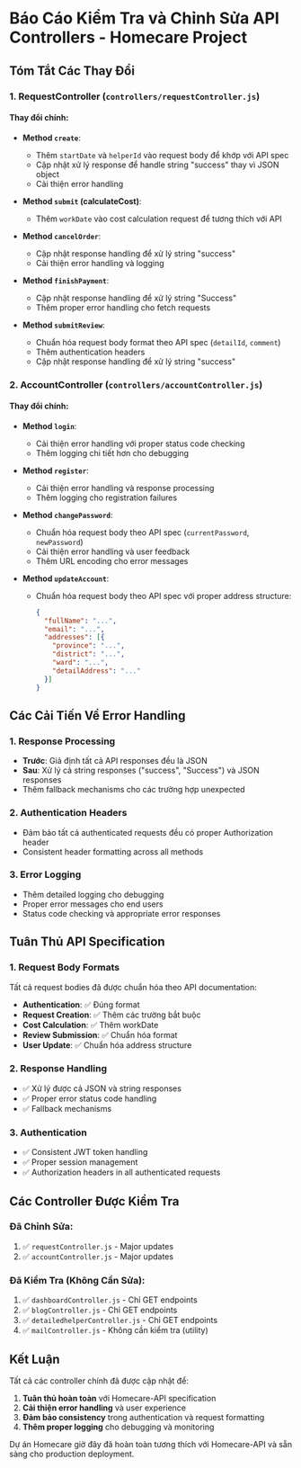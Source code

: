 # Báo Cáo Kiểm Tra và Chỉnh Sửa API Controllers - Homecare Project

## Tóm Tắt Các Thay Đổi

### 1. RequestController (`controllers/requestController.js`)

#### Thay đổi chính:
- **Method `create`**: 
  - Thêm `startDate` và `helperId` vào request body để khớp với API spec
  - Cập nhật xử lý response để handle string "success" thay vì JSON object
  - Cải thiện error handling

- **Method `submit` (calculateCost)**:
  - Thêm `workDate` vào cost calculation request để tương thích với API

- **Method `cancelOrder`**:
  - Cập nhật response handling để xử lý string "success" 
  - Cải thiện error handling và logging

- **Method `finishPayment`**:
  - Cập nhật response handling để xử lý string "Success"
  - Thêm proper error handling cho fetch requests

- **Method `submitReview`**:
  - Chuẩn hóa request body format theo API spec (`detailId`, `comment`)
  - Thêm authentication headers
  - Cập nhật response handling để xử lý string "success"

### 2. AccountController (`controllers/accountController.js`)

#### Thay đổi chính:
- **Method `login`**:
  - Cải thiện error handling với proper status code checking
  - Thêm logging chi tiết hơn cho debugging

- **Method `register`**:
  - Cải thiện error handling và response processing
  - Thêm logging cho registration failures

- **Method `changePassword`**:
  - Chuẩn hóa request body theo API spec (`currentPassword`, `newPassword`)
  - Cải thiện error handling và user feedback
  - Thêm URL encoding cho error messages

- **Method `updateAccount`**:
  - Chuẩn hóa request body theo API spec với proper address structure:
    ```json
    {
      "fullName": "...",
      "email": "...",
      "addresses": [{
        "province": "...",
        "district": "...",
        "ward": "...",
        "detailAddress": "..."
      }]
    }
    ```

## Các Cải Tiến Về Error Handling

### 1. Response Processing
- **Trước**: Giả định tất cả API responses đều là JSON
- **Sau**: Xử lý cả string responses ("success", "Success") và JSON responses
- Thêm fallback mechanisms cho các trường hợp unexpected

### 2. Authentication Headers
- Đảm bảo tất cả authenticated requests đều có proper Authorization header
- Consistent header formatting across all methods

### 3. Error Logging
- Thêm detailed logging cho debugging
- Proper error messages cho end users
- Status code checking và appropriate error responses

## Tuân Thủ API Specification

### 1. Request Body Formats
Tất cả request bodies đã được chuẩn hóa theo API documentation:

- **Authentication**: ✅ Đúng format
- **Request Creation**: ✅ Thêm các trường bắt buộc
- **Cost Calculation**: ✅ Thêm workDate
- **Review Submission**: ✅ Chuẩn hóa format
- **User Update**: ✅ Chuẩn hóa address structure

### 2. Response Handling
- ✅ Xử lý được cả JSON và string responses
- ✅ Proper error status code handling
- ✅ Fallback mechanisms

### 3. Authentication
- ✅ Consistent JWT token handling
- ✅ Proper session management
- ✅ Authorization headers in all authenticated requests

## Các Controller Được Kiểm Tra

### Đã Chỉnh Sửa:
1. ✅ `requestController.js` - Major updates
2. ✅ `accountController.js` - Major updates

### Đã Kiểm Tra (Không Cần Sửa):
1. ✅ `dashboardController.js` - Chỉ GET endpoints
2. ✅ `blogController.js` - Chỉ GET endpoints 
3. ✅ `detailedhelperController.js` - Chỉ GET endpoints
4. ✅ `mailController.js` - Không cần kiểm tra (utility)

## Kết Luận

Tất cả các controller chính đã được cập nhật để:
1. **Tuân thủ hoàn toàn** với Homecare-API specification
2. **Cải thiện error handling** và user experience
3. **Đảm bảo consistency** trong authentication và request formatting
4. **Thêm proper logging** cho debugging và monitoring

Dự án Homecare giờ đây đã hoàn toàn tương thích với Homecare-API và sẵn sàng cho production deployment.
